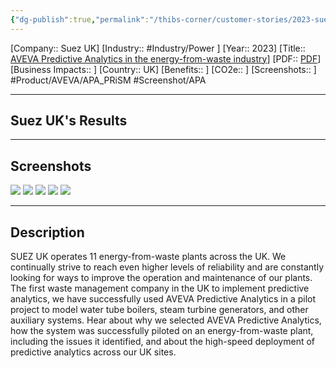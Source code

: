 ```yaml
---
{"dg-publish":true,"permalink":"/thibs-corner/customer-stories/2023-suez-uk-aveva-predictive-analytics-in-the-energy-from-waste-industry/"}
---
```


[Company:: Suez UK]
[Industry:: #Industry/Power ]
[Year:: 2023]
[Title:: [AVEVA Predictive Analytics in the energy-from-waste industry](https://resources.osisoft.com/presentations/suez-uk--aveva-predictive-analytics-in-the-energy-from-waste-industry/)]
[PDF:: [PDF](Homepage%20Example.md)]
[Business Impacts:: ]
[Country:: UK]
[Benefits:: ]
[CO2e:: ]
[Screenshots:: ] 
#Product/AVEVA/APA_PRiSM #Screenshot/APA 

---
## Suez UK's Results

---
## Screenshots
![](https://i.imgur.com/xQOaEWP.png)
![](https://i.imgur.com/eFK4EVl.png)
![](https://i.imgur.com/i05jJuW.png)
![](https://i.imgur.com/lrdnTRT.png)
![](https://i.imgur.com/T3N7Zko.png)

---
## Description
SUEZ UK operates 11 energy-from-waste plants across the UK. We continually strive to reach even higher levels of reliability and are constantly looking for ways to improve the operation and maintenance of our plants. The first waste management company in the UK to implement predictive analytics, we have successfully used AVEVA Predictive Analytics in a pilot project to model water tube boilers, steam turbine generators, and other auxiliary systems. Hear about why we selected AVEVA Predictive Analytics, how the system was successfully piloted on an energy-from-waste plant, including the issues it identified, and about the high-speed deployment of predictive analytics across our UK sites.